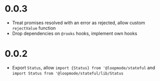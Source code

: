 # 0.0.3

-   Treat promises resolved with an error as rejected, allow custom `rejectValue` function
-   Drop dependencies on `@rooks` hooks, implement own hooks

# 0.0.2

-   Export `Status`, allow `import {Status} from '@loopmode/stateful` and `import Status from '@loopmode/stateful/lib/Status`
